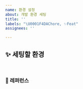 ```yaml
---
name: 환경 설정
about: 개발 환경 세팅
title: ''
labels: "\U0001F4DAChore, ✨Feat"
assignees: ''

---
```


## ✨ 세팅할 환경

<br>

### 📕 레퍼런스
